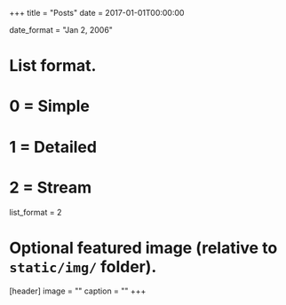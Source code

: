 +++
title = "Posts"
date = 2017-01-01T00:00:00

date_format = "Jan 2, 2006"

# List format.
#   0 = Simple
#   1 = Detailed
#   2 = Stream
list_format = 2

# Optional featured image (relative to `static/img/` folder).
[header]
image = ""
caption = ""
+++
